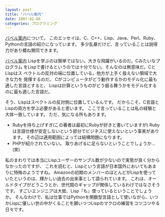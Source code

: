 ```yaml
---
layout: post
title: "バベル案内"
date: 2007-02-08
categories: プログラミング
---
```

[バベル案内](http://www.aoky.net/articles/steve_yegge/tour_de_babel.htm)について。
このエッセイは、C、C++、Lisp、Java、Perl、Ruby、Pythonの言語の紹介になっています。
多少乱暴だけど、言っていることは説得力があり概ね賛同できます。

 [バベル案内](http://www.aoky.net/articles/steve_yegge/tour_de_babel.htm)
 Lispを学ぶのは簡単ではない。大きな飛躍がいるのだ。Cみたいなプログラム
 をLispで書けるというのでは十分でない。そんなのは無意味だ。CとLispはス
 ペクトルの反対の端に位置している。他方が上手く扱えない領域で大きな力を
 発揮するのだ。
 Cがコンピュータがどう動作するかのモデル化に最も適した言語とすると、
 Lispは計算というものがどう振る舞うかをモデル化するのに最も適した言語だ。

そう、Lispはスペクトルの反対側に位置しているんです。
だからこそ、C言語とLispの両方を学ぶ必要があると思います。
ここで言っていることは私の経験と大体一致しています。
ただ、気になる所もあります。

- Rubyを持ち上げすぎ(この著者は最初にRubyが好きと書いていますが)
Rubyは言語仕様が安定しないという部分でビジネスに使えないという事実があります。
その辺は適用範囲によっては結構問題になります。
- PHPが紹介されていない。
取りあげるに足らないということでしょうか...(笑)

私のまわりでは本当にLispユーザーのサンプル数が少ないので実態が良く分からなかったのですが、
これを読むと、Lispという言語が日本国外においてもあまりに特殊のようですね。
Amazonの初期のメンバーのほとんどがLispを使っていたというのは、輝かしい過去の出来事として語られています。
これは、オールドタイプがどうこうとか、世代間のギャップが関係しているわけではなさそうです。
すごいエンジニアは大抵、Lisp『も』使っているということでしょうか。
そんなわけで、私は仕事ではPythonを関数型言語として使いながら、いつかLispに優しい世の中がくることを願いつつLispのマクロの練習をコツコツやる日々です。


